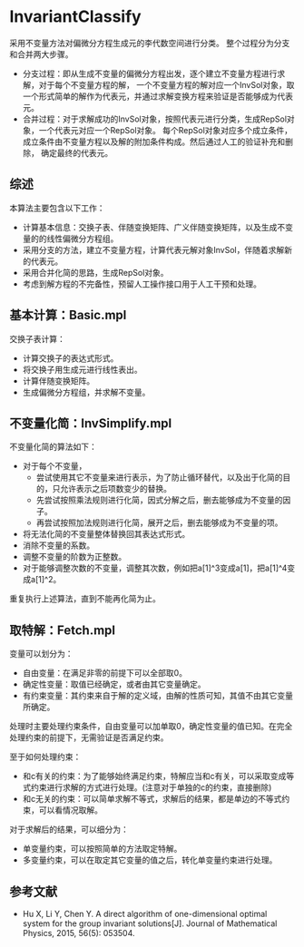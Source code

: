 # InvariantClassify
采用不变量方法对偏微分方程生成元的李代数空间进行分类。
整个过程分为分支和合并两大步骤。
+   分支过程：即从生成不变量的偏微分方程出发，逐个建立不变量方程进行求解，对于每个不变量方程的解，
    一个不变量方程的解对应一个InvSol对象，取一个形式简单的解作为代表元，并通过求解变换方程来验证是否能够成为代表元。
+   合并过程：对于求解成功的InvSol对象，按照代表元进行分类，生成RepSol对象，一个代表元对应一个RepSol对象。
    每个RepSol对象对应多个成立条件，成立条件由不变量方程以及解的附加条件构成。然后通过人工的验证补充和删除，
    确定最终的代表元。

## 综述
本算法主要包含以下工作：
+ 计算基本信息：交换子表、伴随变换矩阵、广义伴随变换矩阵，以及生成不变量的的线性偏微分方程组。
+ 采用分支的方法，建立不变量方程，计算代表元解对象InvSol，伴随着求解新的代表元。
+ 采用合并化简的思路，生成RepSol对象。
+ 考虑到解方程的不完备性，预留人工操作接口用于人工干预和处理。

## 基本计算：Basic.mpl
交换子表计算：
+ 计算交换子的表达式形式。
+ 将交换子用生成元进行线性表出。
+ 计算伴随变换矩阵。
+ 生成偏微分方程组，并求解不变量。

## 不变量化简：InvSimplify.mpl
不变量化简的算法如下：
+	对于每个不变量，
    + 尝试使用其它不变量来进行表示，为了防止循环替代，以及出于化简的目的，只允许表示之后项数变少的替换。
    + 先尝试按照乘法规则进行化简，因式分解之后，删去能够成为不变量的因子。
    + 再尝试按照加法规则进行化简，展开之后，删去能够成为不变量的项。
+	将无法化简的不变量整体替换回其表达式形式。
+	消除不变量的系数。
+	调整不变量的阶数为正整数。
+	对于能够调整次数的不变量，调整其次数，例如把a[1]^3变成a[1]，把a[1]^4变成a[1]^2。

重复执行上述算法，直到不能再化简为止。

## 取特解：Fetch.mpl
变量可以划分为：
+ 自由变量：在满足非零的前提下可以全部取0。
+ 确定性变量：取值已经确定，或者由其它变量确定。
+ 有约束变量：其约束来自于解的定义域，由解的性质可知，其值不由其它变量所确定。

处理时主要处理约束条件，自由变量可以加单取0，确定性变量的值已知。在完全处理约束的前提下，无需验证是否满足约束。

至于如何处理约束：
+ 和c有关的约束：为了能够始终满足约束，特解应当和c有关，可以采取变成等式约束进行求解的方式进行处理。(注意对于单独的c的约束，直接删除)
+ 和c无关的约束：可以简单求解不等式，求解后的结果，都是单边的不等式约束，可以看情况取解。

对于求解后的结果，可以细分为：
+ 单变量约束，可以按照简单的方法取定特解。
+ 多变量约束，可以在取定其它变量的值之后，转化单变量约束进行处理。


## 参考文献
+ Hu X, Li Y, Chen Y. A direct algorithm of one-dimensional optimal system for the group invariant solutions[J]. Journal of Mathematical Physics, 2015, 56(5): 053504.

